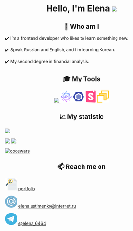 
<h1 align="center">Hello, I'm Elena
<img src="https://github.com/blackcater/blackcater/raw/main/images/Hi.gif" height="32"/></h1>




<h2 align="center">💬 Who am I</h2>

<p>✔️ I’m a frontend developer who likes to learn something new.</p>
<p>✔️ Speak Russian and English, and I’m learning Korean.</p>
<p>✔️ My second degree in financial analysis.</p>




<h2 align="center">🎓 My Tools</h2>


<p align="center">
  <a href="https://skillicons.dev">
    <img src="https://skillicons.dev/icons?i=html,css,sass,js,react,ts,jest,nextjs,redux,graphql,nodejs,express,nginx,mongodb,webpack,postman,figma,vscode,npm,git,github" />
  </a>
  <img src="/images/rest.svg" width="40" height="40"><img src="/images/eslint.svg" width="40" height="40"><img src="/images/storybook.svg" width="40" height="40"><img src="/images/fsd.svg" width="40" height="40">
</p>




<h2 align="center">📈 My statistic</h2>

![](https://github-profile-summary-cards.vercel.app/api/cards/profile-details?username=ElenaUstimenko&theme=city_lights)


![](https://github-profile-summary-cards.vercel.app/api/cards/repos-per-language?username=ElenaUstimenko&theme=city_lights)   ![](https://github-profile-summary-cards.vercel.app/api/cards/stats?username=ElenaUstimenko&theme=city_lights)


[![codewars](https://www.codewars.com/users/Elena2024/badges/small)](https://www.codewars.com/users/Elena2024) 




<h2 align="center">📫 Reach me on</h2>


<img src="/images/resume.svg" width="40" height="40"> [portfolio](https://elenaustimenko.github.io/my-portfolio/)


<img src="/images/email.svg" width="40" height="40"> elena.ustimenko@internet.ru


<img src="/images/telegram.svg" width="40" height="40"> [@elena_6464](https://t.me/elena_6464)